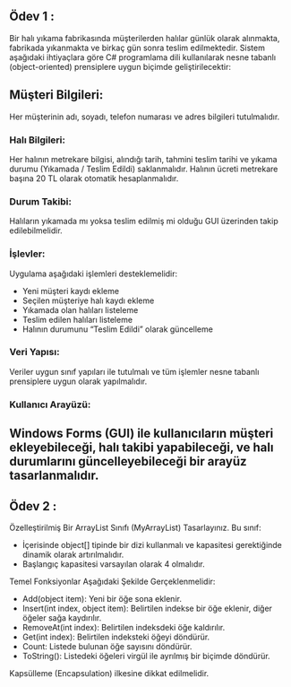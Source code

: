 
## Ödev 1 : 
Bir halı yıkama fabrikasında müşterilerden halılar günlük olarak alınmakta, fabrikada yıkanmakta ve birkaç gün sonra teslim edilmektedir. Sistem aşağıdaki ihtiyaçlara göre C# programlama dili kullanılarak nesne tabanlı (object-oriented) prensiplere uygun biçimde geliştirilecektir:
## Müşteri Bilgileri:
Her müşterinin adı, soyadı, telefon numarası ve adres bilgileri tutulmalıdır.
### Halı Bilgileri:
Her halının metrekare bilgisi, alındığı tarih, tahmini teslim tarihi ve yıkama durumu (Yıkamada / Teslim Edildi) saklanmalıdır. Halının ücreti metrekare başına 20 TL olarak otomatik hesaplanmalıdır.
### Durum Takibi:
Halıların yıkamada mı yoksa teslim edilmiş mi olduğu GUI üzerinden takip edilebilmelidir.
### İşlevler:
Uygulama aşağıdaki işlemleri desteklemelidir:
- Yeni müşteri kaydı ekleme
- Seçilen müşteriye halı kaydı ekleme
- Yıkamada olan halıları listeleme
- Teslim edilen halıları listeleme
- Halının durumunu “Teslim Edildi” olarak güncelleme
### Veri Yapısı:
Veriler uygun sınıf yapıları ile tutulmalı ve tüm işlemler nesne tabanlı prensiplere uygun olarak yapılmalıdır.
### Kullanıcı Arayüzü:
Windows Forms (GUI) ile kullanıcıların müşteri ekleyebileceği, halı takibi yapabileceği, ve halı durumlarını güncelleyebileceği bir arayüz tasarlanmalıdır.
--
## Ödev 2 :
Özelleştirilmiş Bir ArrayList Sınıfı (MyArrayList) Tasarlayınız.
Bu sınıf:
- İçerisinde object[] tipinde bir dizi kullanmalı ve kapasitesi gerektiğinde dinamik olarak artırılmalıdır.
- Başlangıç kapasitesi varsayılan olarak 4 olmalıdır.
  
Temel Fonksiyonlar Aşağıdaki Şekilde Gerçeklenmelidir:

- Add(object item): Yeni bir öğe sona eklenir.
- Insert(int index, object item): Belirtilen indekse bir öğe eklenir, diğer öğeler sağa kaydırılır.
- RemoveAt(int index): Belirtilen indeksdeki öğe kaldırılır.
- Get(int index): Belirtilen indeksteki öğeyi döndürür.
- Count: Listede bulunan öğe sayısını döndürür.
- ToString(): Listedeki öğeleri virgül ile ayrılmış bir biçimde döndürür.
  
Kapsülleme (Encapsulation) ilkesine dikkat edilmelidir.

